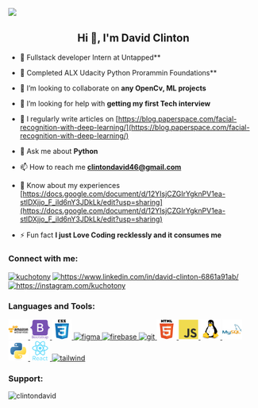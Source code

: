 ![](https://lh3.googleusercontent.com/T4PNKIWTBKeRyMDVjs-YqETEf8tUnmK5f7z8-5SQaS7iwGEDHodknRVuVWbW6gvVT0oN-X2fOrofP2aoQZkHUb5HX2JvBlJF6vjIhY3k2X7pOxiJI90JsKaEmSQk00LwbNiveHR_mDWr7pKLZrONudDmPibPZZn8iOvSln5vYLb0YGZvGOsgefoeV8_-WDNi6uXeTx2_7sqeM4zota-I12nd4g4_9R-C2Mz0Vb_zJsXOcyDrc_nbsD2kz0TUee8v8IG82yAdDY7JlwW6mJVGcH0lSVfBV6Ehu_t80s7ZvTd9pGy1rLPwCX6zEKBQ_Wf4LhiuOmMORwvtR1x058BofiLAxrVQY8h3tC5H_Fzk3UA4GRWcUQw30NU2glXlG1oUBvfhNKaSQOAGjWaeRPob7rRTsKtIo-coM41-NHIvhSmpD9epKvQ8F9ywxiJX60SgJ5xlfnu7s6tSLR9Q2E6_u75toKanppXkO3_4rTYDw6WKxC4NL51xSuyUVQvMCm2JZAMbbZNW3_mrevyXzHzeQg_xYFMeJ_juoNp7oPHys-zXosqfL2Ad0d-XCbg1LS5VeSj4WU293e7oNShWaLQGI8ISGW6ks0cKXeqi-FJ7sUqd_NSl0OXR-YfpIPTaGuZwB1N5yYm8GPcjXwAmgn3vvNX3rbAyx1sBAFfrLRWOj7qJUITGBGDJ7mS0-qYM9Zt-hs23AeBGDfdpXhwHdyf4Xgwqb4ip12pFmaNLTqsjL_x5EN4tGU61RMZeJAU=w440-h220-no?authuser=0)

<h2 align="center">Hi 👋, I'm David Clinton</h2>

- 🌱 Fullstack developer Intern at Untapped**
- 🌱 Completed ALX Udacity Python Prorammin Foundations**

- 👯 I’m looking to collaborate on **any OpenCv, ML projects**

- 🤝 I’m looking for help with **getting my first Tech interview**

- 📝 I regularly write articles on [https://blog.paperspace.com/facial-recognition-with-deep-learning/](https://blog.paperspace.com/facial-recognition-with-deep-learning/)

- 💬 Ask me about **Python**

- 📫 How to reach me **clintondavid46@gmail.com**

- 📄 Know about my experiences [https://docs.google.com/document/d/12YIsjCZGIrYgknPV1ea-stlDXjjo_F_ild6nY3JDkLk/edit?usp=sharing](https://docs.google.com/document/d/12YIsjCZGIrYgknPV1ea-stlDXjjo_F_ild6nY3JDkLk/edit?usp=sharing)

- ⚡ Fun fact **I just Love Coding recklessly and it consumes me**

<h3 align="left">Connect with me:</h3>
<p align="left">
<a href="https://twitter.com/kuchotony" target="blank"><img align="center" src="https://raw.githubusercontent.com/rahuldkjain/github-profile-readme-generator/master/src/images/icons/Social/twitter.svg" alt="kuchotony" height="30" width="40" /></a>
<a href="https://linkedin.com/in/https://www.linkedin.com/in/david-clinton-6861a91ab/" target="blank"><img align="center" src="https://raw.githubusercontent.com/rahuldkjain/github-profile-readme-generator/master/src/images/icons/Social/linked-in-alt.svg" alt="https://www.linkedin.com/in/david-clinton-6861a91ab/" height="30" width="40" /></a>
<a href="https://instagram.com/https://instagram.com/kuchotony" target="blank"><img align="center" src="https://raw.githubusercontent.com/rahuldkjain/github-profile-readme-generator/master/src/images/icons/Social/instagram.svg" alt="https://instagram.com/kuchotony" height="30" width="40" /></a>
</p>

<h3 align="left">Languages and Tools:</h3>
<p align="left"> <a href="https://aws.amazon.com" target="_blank" rel="noreferrer"> <img src="https://raw.githubusercontent.com/devicons/devicon/master/icons/amazonwebservices/amazonwebservices-original-wordmark.svg" alt="aws" width="40" height="40"/> </a> <a href="https://getbootstrap.com" target="_blank" rel="noreferrer"> <img src="https://raw.githubusercontent.com/devicons/devicon/master/icons/bootstrap/bootstrap-plain-wordmark.svg" alt="bootstrap" width="40" height="40"/> </a> <a href="https://www.w3schools.com/css/" target="_blank" rel="noreferrer"> <img src="https://raw.githubusercontent.com/devicons/devicon/master/icons/css3/css3-original-wordmark.svg" alt="css3" width="40" height="40"/> </a> <a href="https://www.figma.com/" target="_blank" rel="noreferrer"> <img src="https://www.vectorlogo.zone/logos/figma/figma-icon.svg" alt="figma" width="40" height="40"/> </a> <a href="https://firebase.google.com/" target="_blank" rel="noreferrer"> <img src="https://www.vectorlogo.zone/logos/firebase/firebase-icon.svg" alt="firebase" width="40" height="40"/> </a> <a href="https://git-scm.com/" target="_blank" rel="noreferrer"> <img src="https://www.vectorlogo.zone/logos/git-scm/git-scm-icon.svg" alt="git" width="40" height="40"/> </a> <a href="https://www.w3.org/html/" target="_blank" rel="noreferrer"> <img src="https://raw.githubusercontent.com/devicons/devicon/master/icons/html5/html5-original-wordmark.svg" alt="html5" width="40" height="40"/> </a> <a href="https://developer.mozilla.org/en-US/docs/Web/JavaScript" target="_blank" rel="noreferrer"> <img src="https://raw.githubusercontent.com/devicons/devicon/master/icons/javascript/javascript-original.svg" alt="javascript" width="40" height="40"/> </a> <a href="https://www.linux.org/" target="_blank" rel="noreferrer"> <img src="https://raw.githubusercontent.com/devicons/devicon/master/icons/linux/linux-original.svg" alt="linux" width="40" height="40"/> </a> <a href="https://www.mysql.com/" target="_blank" rel="noreferrer"> <img src="https://raw.githubusercontent.com/devicons/devicon/master/icons/mysql/mysql-original-wordmark.svg" alt="mysql" width="40" height="40"/> </a> <a href="https://www.python.org" target="_blank" rel="noreferrer"> <img src="https://raw.githubusercontent.com/devicons/devicon/master/icons/python/python-original.svg" alt="python" width="40" height="40"/> </a> <a href="https://reactjs.org/" target="_blank" rel="noreferrer"> <img src="https://raw.githubusercontent.com/devicons/devicon/master/icons/react/react-original-wordmark.svg" alt="react" width="40" height="40"/> </a> <a href="https://tailwindcss.com/" target="_blank" rel="noreferrer"> <img src="https://www.vectorlogo.zone/logos/tailwindcss/tailwindcss-icon.svg" alt="tailwind" width="40" height="40"/> </a> </p>

<h3 align="left">Support:</h3>
<p><a href="https://www.buymeacoffee.com/clintondavid"> <img align="left" src="https://cdn.buymeacoffee.com/buttons/v2/default-yellow.png" height="50" width="210" alt="clintondavid" /></a></p><br><br>

